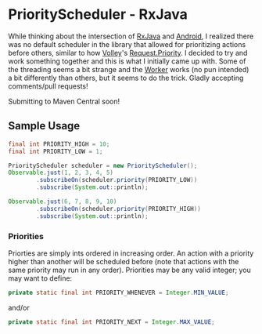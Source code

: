 # PriorityScheduler - RxJava

While thinking about the intersection of [RxJava](https://github.com/ReactiveX/RxJava) and [Android](https://github.com/ReactiveX/RxAndroid), I realized there was no default scheduler in the library that allowed for prioritizing actions before others, similar to how [Volley](http://developer.android.com/training/volley/index.html)'s [Request.Priority](https://github.com/mcxiaoke/android-volley/blob/bea90385b1b847553a86425347fc3f560db98581/src/com/android/volley/Request.java#L503). I decided to try and work something together and this is what I initially came up with. Some of the threading seems a bit strange and the [Worker](https://github.com/ReactiveX/RxJava/blob/7dbed13ccc68bba80816311fe7c27126fe6d6d8f/src/main/java/rx/Scheduler.java#L60) works (no pun intended) a bit differently than others, but it seems to do the trick. Gladly accepting comments/pull requests!

Submitting to Maven Central soon!

## Sample Usage

```java
final int PRIORITY_HIGH = 10;
final int PRIORITY_LOW = 1;

PriorityScheduler scheduler = new PriorityScheduler();
Observable.just(1, 2, 3, 4, 5)
        .subscribeOn(scheduler.priority(PRIORITY_LOW))
        .subscribe(System.out::println);

Observable.just(6, 7, 8, 9, 10)
        .subscribeOn(scheduler.priority(PRIORITY_HIGH))
        .subscribe(System.out::println);
```

### Priorities
Priorties are simply ints ordered in increasing order. An action with a priority higher than another will be scheduled before (note that actions with the same priority may run in any order). Priorities may be any valid integer; you may want to define:
```java
private static final int PRIORITY_WHENEVER = Integer.MIN_VALUE;
````
and/or
```java
private static final int PRIORITY_NEXT = Integer.MAX_VALUE;
```
